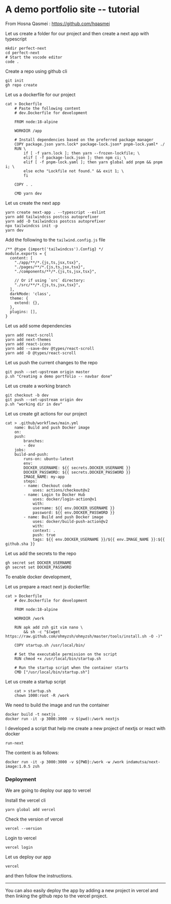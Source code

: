 # A demo portfolio site -- tutorial

From Hosna Qasmei : https://github.com/hqasmei

Let us create a folder for our project and then create a next app with typescript

```
mkdir perfect-next
cd perfect-next
# Start the vscode editor
code .
```

Create a repo using github cli

```
git init
gh repo create
```

Let us a dockerfile for our project

```
cat > Dockerfile
    # Paste the following content
    # dev.Dockerfile for development

    FROM node:18-alpine

    WORKDIR /app

    # Install dependencies based on the preferred package manager
    COPY package.json yarn.lock* package-lock.json* pnpm-lock.yaml* ./
    RUN \
        if [ -f yarn.lock ]; then yarn --frozen-lockfile; \
        elif [ -f package-lock.json ]; then npm ci; \
        elif [ -f pnpm-lock.yaml ]; then yarn global add pnpm && pnpm i; \
        else echo "Lockfile not found." && exit 1; \
        fi

    COPY . .

    CMD yarn dev
```

Let us create the next app

```
yarn create next-app . --typescript --eslint
yarn add tailwindcss postcss autoprefixer
yarn add -D tailwindcss postcss autoprefixer
npx tailwindcss init -p
yarn dev
```

Add the following to the `tailwind.config.js` file

```
/** @type {import('tailwindcss').Config} */
module.exports = {
  content: [
    "./app/**/*.{js,ts,jsx,tsx}",
    "./pages/**/*.{js,ts,jsx,tsx}",
    "./components/**/*.{js,ts,jsx,tsx}",

    // Or if using `src` directory:
    "./src/**/*.{js,ts,jsx,tsx}",
  ],
  darkMode: 'class',
  theme: {
    extend: {},
  },
  plugins: [],
}
```

Let us add some dependencies

```
yarn add react-scroll
yarn add next-themes
yarn add react-icons
yarn add --save-dev @types/react-scroll
yarn add -D @types/react-scroll
```

Let us push the current changes to the repo

```
git push --set-upstream origin master
p.sh "Creating a demo portfolio -- navbar done"
```

Let us create a working branch

```
git checkout -b dev
git push --set-upstream origin dev
p.sh "working dir in dev"
```

Let us create git actions for our project

```
cat > .github/workflows/main.yml
    name: Build and push Docker image
    on:
    push:
        branches:
        - dev
    jobs:
    build-and-push:
        runs-on: ubuntu-latest
        env:
        DOCKER_USERNAME: ${{ secrets.DOCKER_USERNAME }}
        DOCKER_PASSWORD: ${{ secrets.DOCKER_PASSWORD }}
        IMAGE_NAME: my-app
        steps:
        - name: Checkout code
            uses: actions/checkout@v2
        - name: Login to Docker Hub
            uses: docker/login-action@v1
            with:
            username: ${{ env.DOCKER_USERNAME }}
            password: ${{ env.DOCKER_PASSWORD }}
        - name: Build and push Docker image
            uses: docker/build-push-action@v2
            with:
            context: .
            push: true
            tags: ${{ env.DOCKER_USERNAME }}/${{ env.IMAGE_NAME }}:${{ github.sha }}
```

Let us add the secrets to the repo

```
gh secret set DOCKER_USERNAME
gh secret set DOCKER_PASSWORD
```

To enable docker development,

Let us prepare a react next js dockerfile:

```
cat > Dockerfile
    # dev.Dockerfile for development

    FROM node:18-alpine

    WORKDIR /work

    RUN apk add zsh git vim nano \
        && sh -c "$(wget https://raw.github.com/ohmyzsh/ohmyzsh/master/tools/install.sh -O -)"

    COPY startup.sh /usr/local/bin/

    # Set the executable permission on the script
    RUN chmod +x /usr/local/bin/startup.sh

    # Run the startup script when the container starts
    CMD ["/usr/local/bin/startup.sh"]
```

Let us create a startup script

```
    cat > startup.sh
    chown 1000:root -R /work
```

We need to build the image and run the container

```
docker build -t nextjs .
docker run -it -p 3000:3000 -v $(pwd):/work nextjs
```

I developed a script that help me create a new project of nextjs or react with docker

```
run-next
```

The content is as follows:

```
docker run -it -p 3000:3000 -v ${PWD}:/work -w /work indamutsa/next-image:1.0.5 zsh
```

### Deployment

We are going to deploy our app to vercel

Install the vercel cli

```
yarn global add vercel
```

Check the version of vercel

```
vercel --version
```

Login to vercel

```
vercel login
```

Let us deploy our app

```
vercel
```

and then follow the instructions.

---

You can also easily deploy the app by adding a new project in vercel and then linking the github repo to the vercel project.
